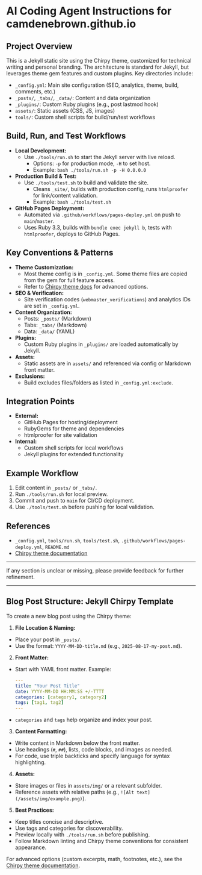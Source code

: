 # AI Coding Agent Instructions for camdenebrown.github.io

## Project Overview

This is a Jekyll static site using the Chirpy theme, customized for technical writing and personal branding. The architecture is standard for Jekyll, but leverages theme gem features and custom plugins. Key directories include:

- `_config.yml`: Main site configuration (SEO, analytics, theme, build, comments, etc.)
- `_posts/`, `_tabs/`, `_data/`: Content and data organization
- `_plugins/`: Custom Ruby plugins (e.g., post lastmod hook)
- `assets/`: Static assets (CSS, JS, images)
- `tools/`: Custom shell scripts for build/run/test workflows

## Build, Run, and Test Workflows

- **Local Development:**
  - Use `./tools/run.sh` to start the Jekyll server with live reload.
    - Options: `-p` for production mode, `-H` to set host.
    - Example: `bash ./tools/run.sh -p -H 0.0.0.0`
- **Production Build & Test:**
  - Use `./tools/test.sh` to build and validate the site.
    - Cleans `_site/`, builds with production config, runs `htmlproofer` for link/content validation.
    - Example: `bash ./tools/test.sh`
- **GitHub Pages Deployment:**
  - Automated via `.github/workflows/pages-deploy.yml` on push to `main`/`master`.
  - Uses Ruby 3.3, builds with `bundle exec jekyll b`, tests with `htmlproofer`, deploys to GitHub Pages.

## Key Conventions & Patterns

- **Theme Customization:**
  - Most theme config is in `_config.yml`. Some theme files are copied from the gem for full feature access.
  - Refer to [Chirpy theme docs](https://github.com/cotes2020/jekyll-theme-chirpy/wiki) for advanced options.
- **SEO & Verification:**
  - Site verification codes (`webmaster_verifications`) and analytics IDs are set in `_config.yml`.
- **Content Organization:**
  - Posts: `_posts/` (Markdown)
  - Tabs: `_tabs/` (Markdown)
  - Data: `_data/` (YAML)
- **Plugins:**
  - Custom Ruby plugins in `_plugins/` are loaded automatically by Jekyll.
- **Assets:**
  - Static assets are in `assets/` and referenced via config or Markdown front matter.
- **Exclusions:**
  - Build excludes files/folders as listed in `_config.yml:exclude`.

## Integration Points

- **External:**
  - GitHub Pages for hosting/deployment
  - RubyGems for theme and dependencies
  - htmlproofer for site validation
- **Internal:**
  - Custom shell scripts for local workflows
  - Jekyll plugins for extended functionality

## Example Workflow

1. Edit content in `_posts/` or `_tabs/`.
2. Run `./tools/run.sh` for local preview.
3. Commit and push to `main` for CI/CD deployment.
4. Use `./tools/test.sh` before pushing for local validation.

## References

- `_config.yml`, `tools/run.sh`, `tools/test.sh`, `.github/workflows/pages-deploy.yml`, `README.md`
- [Chirpy theme documentation](https://github.com/cotes2020/jekyll-theme-chirpy/wiki)

---

If any section is unclear or missing, please provide feedback for further refinement.

---

## Blog Post Structure: Jekyll Chirpy Template

To create a new blog post using the Chirpy theme:

1. **File Location & Naming:**

- Place your post in `_posts/`.
- Use the format: `YYYY-MM-DD-title.md` (e.g., `2025-08-17-my-post.md`).

2. **Front Matter:**

- Start with YAML front matter. Example:
  ```yaml
  ---
  title: "Your Post Title"
  date: YYYY-MM-DD HH:MM:SS +/-TTTT
  categories: [category1, category2]
  tags: [tag1, tag2]
  ---
  ```
- `categories` and `tags` help organize and index your post.

3. **Content Formatting:**

- Write content in Markdown below the front matter.
- Use headings (`#`, `##`), lists, code blocks, and images as needed.
- For code, use triple backticks and specify language for syntax highlighting.

4. **Assets:**

- Store images or files in `assets/img/` or a relevant subfolder.
- Reference assets with relative paths (e.g., `![Alt text](/assets/img/example.png)`).

5. **Best Practices:**

- Keep titles concise and descriptive.
- Use tags and categories for discoverability.
- Preview locally with `./tools/run.sh` before publishing.
- Follow Markdown linting and Chirpy theme conventions for consistent appearance.

For advanced options (custom excerpts, math, footnotes, etc.), see the [Chirpy theme documentation](https://github.com/cotes2020/jekyll-theme-chirpy/wiki/Posts).
